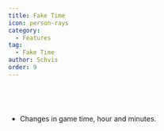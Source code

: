 ```yaml
---
title: Fake Time
icon: person-rays
category:
  - Features
tag:
  - Fake Time
author: Schvis
order: 9
---
```


## <span style='color:white;'>Fake Time:</span>
- Changes in game time, hour and minutes.